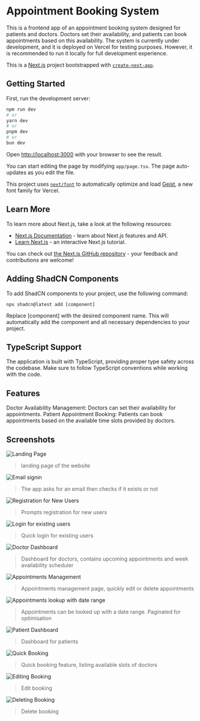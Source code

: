 # Appointment Booking System
This is a frontend app of an appointment booking system designed for patients and doctors. Doctors set their availability, and patients can book appointments based on this availability. The system is currently under development, and it is deployed on Vercel for testing purposes. However, it is recommended to run it locally for full development experience.


This is a [Next.js](https://nextjs.org) project bootstrapped with [`create-next-app`](https://nextjs.org/docs/app/api-reference/cli/create-next-app).

## Getting Started

First, run the development server:

```bash
npm run dev
# or
yarn dev
# or
pnpm dev
# or
bun dev
```

Open [http://localhost:3000](http://localhost:3000) with your browser to see the result.

You can start editing the page by modifying `app/page.tsx`. The page auto-updates as you edit the file.

This project uses [`next/font`](https://nextjs.org/docs/app/building-your-application/optimizing/fonts) to automatically optimize and load [Geist](https://vercel.com/font), a new font family for Vercel.

## Learn More

To learn more about Next.js, take a look at the following resources:

- [Next.js Documentation](https://nextjs.org/docs) - learn about Next.js features and API.
- [Learn Next.js](https://nextjs.org/learn) - an interactive Next.js tutorial.

You can check out [the Next.js GitHub repository](https://github.com/vercel/next.js) - your feedback and contributions are welcome!

## Adding ShadCN Components
To add ShadCN components to your project, use the following command:

```
npx shadcn@latest add [component]
```
Replace [component] with the desired component name. This will automatically add the component and all necessary dependencies to your project.

## TypeScript Support
The application is built with TypeScript, providing proper type safety across the codebase. Make sure to follow TypeScript conventions while working with the code.

## Features
Doctor Availability Management: Doctors can set their availability for appointments.
Patient Appointment Booking: Patients can book appointments based on the available time slots provided by doctors.

## Screenshots
![Landing Page](screenshots/image.png)
> landing page of the website

![Email signin](screenshots/image-1.png)
> The app asks for an email then checks if it exists or not

![Registration for New Users](screenshots/image-2.png)

> Prompts registration for new users

![Login for existing users](screenshots/image-3.png)
> Quick login for existing users

![Doctor Dashboard](screenshots/image-4.png)
> Dashboard for doctors, contains upcoming appointments and week availability scheduler

![Appointments Management](screenshots/image-5.png)
> Appointments management page, quickly edit or delete appointments

![Appointments lookup with date range](screenshots/image-6.png)
> Appointments can be looked up with a date range. Paginated for optimisation

![Patient Dashboard](screenshots/image-7.png)
> Dashboard for patients

![Quick Booking](screenshots/image-8.png)
> Quick booking feature, listing available slots of doctors

![Editing Booking](screenshots/image-9.png)
> Edit booking

![Deleting Booking](screenshots/image-10.png)
> Delete booking
